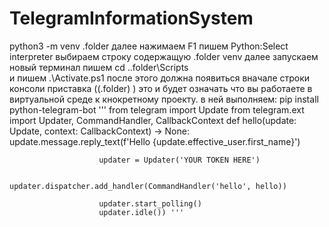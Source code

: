 # TelegramInformationSystem
python3 -m venv .folder
далее нажимаем F1
пишем Python:Select interpreter
    выбираем строку содержащую .folder venv
    далее запускаем новый терминал
    пишем cd .\.folder\Scripts\
    и пишем .\Activate.ps1
    после этого должна появиться вначале строки консоли приставка ((.folder) ) это и будет означать что вы работаете в виртуальной среде к кнокретному проекту. в ней выполняем:
        pip install python-telegram-bot
            '''         from telegram import Update
                        from telegram.ext import Updater, CommandHandler, CallbackContext
                        def hello(update: Update, context: CallbackContext) -> None:
                            update.message.reply_text(f'Hello {update.effective_user.first_name}')

                        updater = Updater('YOUR TOKEN HERE')

                        updater.dispatcher.add_handler(CommandHandler('hello', hello))

                        updater.start_polling()
                        updater.idle()) '''